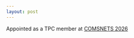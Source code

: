 ```yaml
---
layout: post
---
```


Appointed as a TPC member at [COMSNETS 2026](https://www.comsnets.org/index.html)